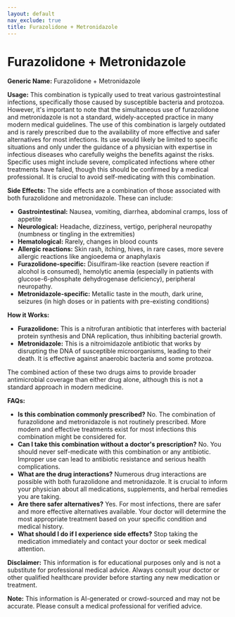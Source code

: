 ```yaml
---
layout: default
nav_exclude: true
title: Furazolidone + Metronidazole
---
```


# Furazolidone + Metronidazole

**Generic Name:** Furazolidone + Metronidazole

**Usage:** This combination is typically used to treat various gastrointestinal infections, specifically those caused by susceptible bacteria and protozoa.  However, it's important to note that the simultaneous use of furazolidone and metronidazole is not a standard, widely-accepted practice in many modern medical guidelines.  The use of this combination is largely outdated and is rarely prescribed due to the availability of more effective and safer alternatives for most infections. Its use would likely be limited to specific situations and only under the guidance of a physician with expertise in infectious diseases who carefully weighs the benefits against the risks.  Specific uses might include severe, complicated infections where other treatments have failed, though this should be confirmed by a medical professional.  It is crucial to avoid self-medicating with this combination.

**Side Effects:**  The side effects are a combination of those associated with both furazolidone and metronidazole. These can include:

* **Gastrointestinal:** Nausea, vomiting, diarrhea, abdominal cramps, loss of appetite
* **Neurological:** Headache, dizziness, vertigo, peripheral neuropathy (numbness or tingling in the extremities)
* **Hematological:**  Rarely, changes in blood counts
* **Allergic reactions:**  Skin rash, itching, hives, in rare cases, more severe allergic reactions like angioedema or anaphylaxis
* **Furazolidone-specific:**  Disulfiram-like reaction (severe reaction if alcohol is consumed), hemolytic anemia (especially in patients with glucose-6-phosphate dehydrogenase deficiency), peripheral neuropathy.
* **Metronidazole-specific:** Metallic taste in the mouth, dark urine, seizures (in high doses or in patients with pre-existing conditions)


**How it Works:**

* **Furazolidone:**  This is a nitrofuran antibiotic that interferes with bacterial protein synthesis and DNA replication, thus inhibiting bacterial growth.
* **Metronidazole:** This is a nitroimidazole antibiotic that works by disrupting the DNA of susceptible microorganisms, leading to their death.  It is effective against anaerobic bacteria and some protozoa.

The combined action of these two drugs aims to provide broader antimicrobial coverage than either drug alone, although this is not a standard approach in modern medicine.

**FAQs:**

* **Is this combination commonly prescribed?** No.  The combination of furazolidone and metronidazole is not routinely prescribed.  More modern and effective treatments exist for most infections this combination might be considered for.
* **Can I take this combination without a doctor's prescription?** No.  You should never self-medicate with this combination or any antibiotic.  Improper use can lead to antibiotic resistance and serious health complications.
* **What are the drug interactions?**  Numerous drug interactions are possible with both furazolidone and metronidazole. It is crucial to inform your physician about all medications, supplements, and herbal remedies you are taking.
* **Are there safer alternatives?** Yes.  For most infections, there are safer and more effective alternatives available. Your doctor will determine the most appropriate treatment based on your specific condition and medical history.
* **What should I do if I experience side effects?**  Stop taking the medication immediately and contact your doctor or seek medical attention.


**Disclaimer:** This information is for educational purposes only and is not a substitute for professional medical advice. Always consult your doctor or other qualified healthcare provider before starting any new medication or treatment.


**Note:** This information is AI-generated or crowd-sourced and may not be accurate. Please consult a medical professional for verified advice.